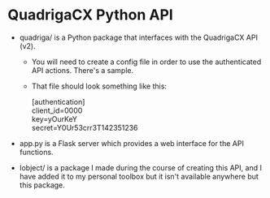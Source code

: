 # QuadrigaCX Python API

- quadriga/ is a Python package that interfaces with the QuadrigaCX API (v2).
  - You will need to create a config file in order to use the authenticated API actions.  There's a sample.
  - That file should look something like this:

      [authentication]  
      client_id=0000  
      key=yOurKeY  
      secret=Y0Ur53crr3T142351236  

- app.py is a Flask server which provides a web interface for the API functions.

- lobject/ is a package I made during the course of creating this API, and I have added it to my personal toolbox but it isn't available anywhere but this package.
